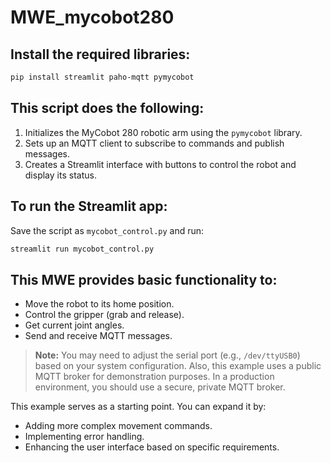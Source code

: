
# MWE_mycobot280

## Install the required libraries:

```bash
pip install streamlit paho-mqtt pymycobot
```

## This script does the following:

1. Initializes the MyCobot 280 robotic arm using the `pymycobot` library.
2. Sets up an MQTT client to subscribe to commands and publish messages.
3. Creates a Streamlit interface with buttons to control the robot and display its status.

## To run the Streamlit app:

Save the script as `mycobot_control.py` and run:

```bash
streamlit run mycobot_control.py
```

## This MWE provides basic functionality to:

- Move the robot to its home position.
- Control the gripper (grab and release).
- Get current joint angles.
- Send and receive MQTT messages.

> **Note:** You may need to adjust the serial port (e.g., `/dev/ttyUSB0`) based on your system configuration. Also, this example uses a public MQTT broker for demonstration purposes. In a production environment, you should use a secure, private MQTT broker.

This example serves as a starting point. You can expand it by:
- Adding more complex movement commands.
- Implementing error handling.
- Enhancing the user interface based on specific requirements.

